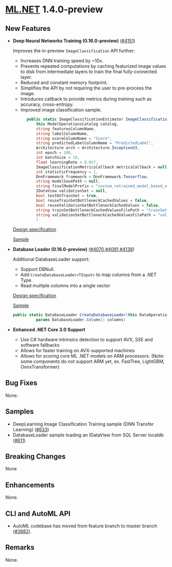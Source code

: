 # [ML.NET](http://dot.net/ml) 1.4.0-preview

## **New Features**
- **Deep Neural Networks Training (0.16.0-preview)** ([#4151](https://github.com/dotnet/machinelearning/pull/4151))  

  Improves the in-preview `ImageClassification` API further:
  - Increases DNN training speed by ~10x.
  - Prevents repeated computations by caching featurized image values to disk from intermediate layers to train the final fully-connected layer.
  - Reduced and constant memory footprint.
  - Simplifies the API by not requiring the user to pre-process the image.
  - Introduces callback to provide metrics during training such as accuracy, cross-entropy.
  - Improved image classification sample.

  ```cs
        public static ImageClassificationEstimator ImageClassification(
            this ModelOperationsCatalog catalog,
            string featuresColumnName,
            string labelColumnName,
            string scoreColumnName = "Score",
            string predictedLabelColumnName = "PredictedLabel",
            Architecture arch = Architecture.InceptionV3,
            int epoch = 100,
            int batchSize = 10,
            float learningRate = 0.01f,
            ImageClassificationMetricsCallback metricsCallback = null,
            int statisticFrequency = 1,
            DnnFramework framework = DnnFramework.Tensorflow,
            string modelSavePath = null,
            string finalModelPrefix = "custom_retrained_model_based_on_",
            IDataView validationSet = null,
            bool testOnTrainSet = true,
            bool reuseTrainSetBottleneckCachedValues = false,
            bool reuseValidationSetBottleneckCachedValues = false,
            string trainSetBottleneckCachedValuesFilePath = "trainSetBottleneckFile.csv",
            string validationSetBottleneckCachedValuesFilePath = "validationSetBottleneckFile.csv"
            )

  ```

  [Design specification](https://github.com/dotnet/machinelearning/blob/cd591dd492833964b6829e8bb2411fb81665ac6d/docs/specs/DNN/dnn_api_spec.md)

  [Sample](https://github.com/dotnet/machinelearning/blob/master/docs/samples/Microsoft.ML.Samples/Dynamic/ImageClassification/ResnetV2101TransferLearningTrainTestSplit.cs)

- **Database Loader (0.16.0-preview)** ([#4070](https://github.com/dotnet/machinelearning/pull/4070),[#4091](https://github.com/dotnet/machinelearning/pull/4091),[#4138](https://github.com/dotnet/machinelearning/pull/4138))  

  Additional DatabaseLoader support:
  -  Support DBNull.
  -  Add `CreateDatabaseLoader<TInput>` to map columns from a .NET Type.
  -  Read multiple columns into a single vector

  [Design specification](https://github.com/dotnet/machinelearning/pull/3857) 
  
  [Sample](https://github.com/dotnet/machinelearning/blob/master/test/Microsoft.ML.Tests/DatabaseLoaderTests.cs)  

  ```cs
  public static DatabaseLoader CreateDatabaseLoader(this DataOperationsCatalog catalog,
            params DatabaseLoader.Column[] columns)
  ```

- **Enhanced .NET Core 3.0 Support**

  -  Use C# hardware intrinsics detection to support AVX, SSE and software fallbacks
  -  Allows for faster training on AVX-supported machines
  -  Allows for scoring core ML .NET models on ARM processors. (Note: some components do not support ARM yet, ex. FastTree, LightGBM, OnnxTransformer)

## **Bug Fixes**
None.

## **Samples**
- DeepLearning Image Classification Training sample (DNN Transfer Learning) ([#633](https://github.com/dotnet/machinelearning-samples/pull/633))
- DatabaseLoader sample loading an IDataView from SQL Server localdb ([#611](https://github.com/dotnet/machinelearning-samples/pull/617))

## **Breaking Changes**
None

## **Enhancements**
None.
 
## **CLI and AutoML API**
  - AutoML codebase has moved from feature branch to master branch ([#3882](https://github.com/dotnet/machinelearning/pull/3882)).

## **Remarks**
None.





